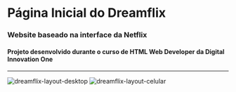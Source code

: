 # Página Inicial do Dreamflix

<h3>Website baseado na interface da Netflix</h3>
<h4>Projeto desenvolvido durante o curso de HTML Web Developer da Digital Innovation One</h4>


---

  <img src="https://i.imgur.com/e13BMnk.png"  alt="dreamflix-layout-desktop">
  <img src="https://i.imgur.com/sW7jkWM.png" alt="dreamflix-layout-celular">
